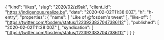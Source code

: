 {
  "kind": "likes",
  "slug": "2020/02/zl9ak",
  "client_id": "https://indigenous.realize.be",
  "date": "2020-02-02T11:38:00Z",
  "h": "h-entry",
  "properties": {
    "name": [
      "Like of @fosdem's tweet"
    ],
    "like-of": [
      "https://twitter.com/fosdem/status/1223923837047386112"
    ],
    "published": [
      "2020-02-02T11:38:00Z"
    ],
    "syndication": [
      "https://twitter.com/fosdem/status/1223923837047386112"
    ]
  }
}
